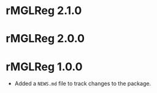 # rMGLReg 2.1.0

# rMGLReg 2.0.0

# rMGLReg 1.0.0

* Added a `NEWS.md` file to track changes to the package.
